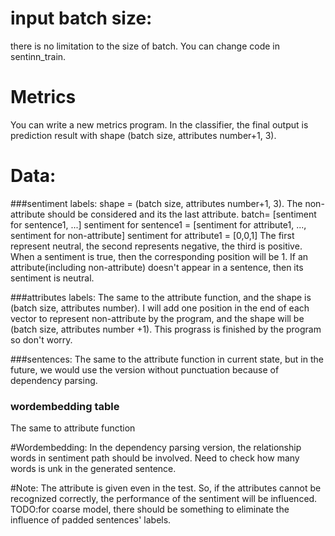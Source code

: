 # input batch size:
there is no limitation to the size of batch. You can change code in sentinn_train.

# Metrics
You can write a new metrics program. 
In the classifier, the final output is prediction result with shape (batch size, attributes number+1, 3).

# Data:
###sentiment labels:
shape = (batch size, attributes number+1, 3). The non-attribute should be considered and its the last attribute. 
batch= [sentiment for sentence1, ...]
sentiment for sentence1 = [sentiment for attribute1, ..., sentiment for non-attribute]
sentiment for attribute1 = [0,0,1]
The first represent neutral, the second represents negative, the third is positive. When a sentiment is true, then the corresponding position will be 1.
If an attribute(including non-attribute) doesn't appear in a sentence, then its sentiment is neutral. 

###attributes labels:
The same to the attribute function, and the shape is (batch size, attributes number). 
I will add one position in the end of each vector to represent non-attribute by the program, and the shape will be (batch size, attributes number +1). 
This prograss is finished by the program so don't worry.

###sentences:
The same to the attribute function in current state, but in the future, we would use the version without punctuation because of dependency parsing.

### wordembedding table
The same to attribute function

#Wordembedding:
In the dependency parsing version, the relationship words in sentiment path should be involved. Need to check how many words is unk in the generated sentence.

#Note:
The attribute is given even in the test. So, if the attributes cannot be recognized correctly, the performance of the sentiment will be influenced.
TODO:for coarse model, there should be something to eliminate the influence of padded sentences' labels.